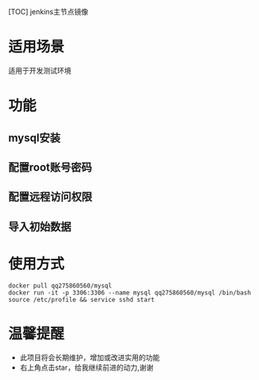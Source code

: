 [TOC]
jenkins主节点镜像

# 适用场景
适用于开发测试环境

# 功能
## mysql安装
## 配置root账号密码
## 配置远程访问权限
## 导入初始数据

# 使用方式
```
docker pull qq275860560/mysql
docker run -it -p 3306:3306 --name mysql qq275860560/mysql /bin/bash
source /etc/profile && service sshd start 

```

# 温馨提醒

* 此项目将会长期维护，增加或改进实用的功能
* 右上角点击star，给我继续前进的动力,谢谢
